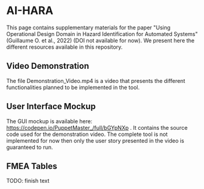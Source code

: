 # AI-HARA
This page contains supplementary materials for the paper "Using Operational Design Domain in Hazard Identification for Automated Systems" (Guillaume O. et al., 2022) (DOI not available for now). We present here the different resources available in this repository.

## Video Demonstration
The file Demonstration_Video.mp4 is a video that presents the different functionalities planned to be implemented in the tool.

## User Interface Mockup
The GUI mockup is available here: https://codepen.io/PuppetMaster_/full/bGYpNXp . It contains the source code used for the demonstration video. The complete tool is not implemented for now then only the user story presented in the video is guaranteed to run.

## FMEA Tables
TODO: finish text
